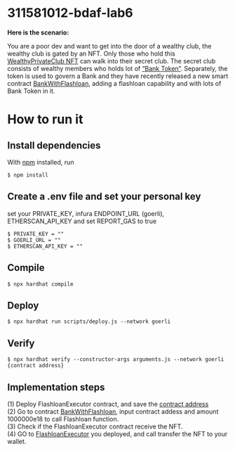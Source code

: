 # 311581012-bdaf-lab6

**Here is the scenario:** 

You are a poor dev and want to get into the door of a wealthy club, the wealthy club is gated by an NFT. Only those who hold this [WealthyPrivateClub NFT](https://goerli.etherscan.io/address/0x5e94B61BCa112683D18d5Ed27CebB16566E6d5ba#code) can walk into their secret club. The secret club consists of wealthy members who holds lot of [“Bank Token”](https://goerli.etherscan.io/address/0x7A81e50E0Ad45B31cC8E54A55095714F13a0c74e). Separately, the token is used to govern a Bank and they have recently released a new smart contract [BankWithFlashloan](https://goerli.etherscan.io/address/0xbe02727047fADd7fe434E093e001745B42C5F49B#code), adding a flashloan capability and with lots of Bank Token in it.
# How to run it
## Install dependencies
With [npm](https://npmjs.org/) installed, run

    $ npm install 
    
## Create a .env file and set your personal key
  set your PRIVATE_KEY, infura ENDPOINT_URL (goerli), ETHERSCAN_API_KEY and set REPORT_GAS to true
  
    $ PRIVATE_KEY = ""
    $ GOERLI_URL = ""
    $ ETHERSCAN_API_KEY = ""
    
## Compile
    $ npx hardhat compile
    
## Deploy
    $ npx hardhat run scripts/deploy.js --network goerli
    
## Verify
    $ npx hardhat verify --constructor-args arguments.js --network goerli {contract address}
    
    
## Implementation steps
(1) Deploy FlashloanExecutor contract, and save the [contract address](https://goerli.etherscan.io/address/0xd9a97c82e65caa643f6daa88a6f99dda79bd8ec2)    
(2) Go to contract [BankWithFlashloan](https://goerli.etherscan.io/address/0xbe02727047fADd7fe434E093e001745B42C5F49B#code), input contract addess and amount 1000000e18 to call Flashloan function.    
(3) Check if the FlashloanExecutor contract receive the NFT.   
(4) GO to [FlashloanExecutor](https://goerli.etherscan.io/address/0xd9a97c82e65caa643f6daa88a6f99dda79bd8ec2) you deployed, and call transfer the NFT to your wallet.   
